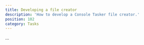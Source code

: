 ```yaml
---
title: Developing a file creator
description: 'How to develop a Console Tasker file creator.'
position: 102
category: Tasks
---
```


...
